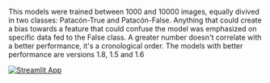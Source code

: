 This models were trained between 1000 and 10000 images, equally divived in two classes: Patacón-True and Patacón-False. 
Anything that could create a bias towards a feature that could confuse the model was emphasized on specific data fed to the False class.
A greater number doesn't correlate with a better performance, it's a cronological order. The models with better performance are versions 1.8, 1.5 and 1.6

[![Streamlit App](https://static.streamlit.io/badges/streamlit_badge_black_white.svg)](https://share.streamlit.io/frncscp/ptctrn/app.py/)

